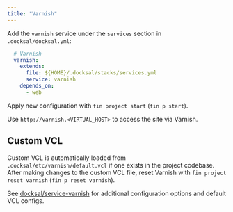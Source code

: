 ```yaml
---
title: "Varnish"
---
```



Add the `varnish` service under the `services` section in `.docksal/docksal.yml`:

```yaml
  # Varnish
  varnish:
    extends:
      file: ${HOME}/.docksal/stacks/services.yml
      service: varnish
    depends_on:
      - web
```

Apply new configuration with `fin project start` (`fin p start`).

Use `http://varnish.<VIRTUAL_HOST>` to access the site via Varnish.


## Custom VCL

Custom VCL is automatically loaded from `.docksal/etc/varnish/default.vcl` if one exists in the project codebase. 
After making changes to the custom VCL file, reset Varnish with `fin project reset varnish` (`fin p reset varnish`).


See [docksal/service-varnish](https://github.com/docksal/service-varnish) for additional configuration options and 
default VCL configs.
